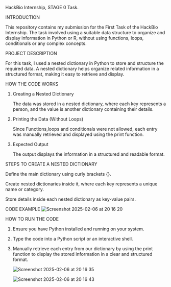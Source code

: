 HackBio Internship, STAGE 0 Task.



INTRODUCTION

This repository contains my submission for the First Task of the HackBio Internship. The task involved using a suitable data structure to organize and display information in Python or R, without using functions, loops, conditionals or any complex concepts.



PROJECT DESCRIPTION

For this task, I used a nested dictionary in Python to store and structure the required data.
A nested dictionary helps organize related information in a structured format, making it easy to retrieve and display.



HOW THE CODE WORKS

1. Creating a Nested Dictionary

    The data was stored in a nested dictionary, where each key represents a person, and the value is another dictionary containing their details.

2. Printing the Data (Without Loops)

    Since Functions,loops and conditionals were not allowed, each entry was manually retrieved and displayed using the print function.

3. Expected Output

    The output displays the information in a structured and readable format.

   


STEPS TO CREATE A NESTED DICTIONARY

Define the main dictionary using curly brackets {}.

Create nested dictionaries inside it, where each key represents a unique name or category.

Store details inside each nested dictionary as key-value pairs.



   
CODE EXAMPLE
![Screenshot 2025-02-06 at 20 16 20](https://github.com/user-attachments/assets/f31f1c68-1596-40c5-94e8-80cbcf6da993)

HOW TO RUN THE CODE

1. Ensure you have Python installed and running on your system.

2. Type the code into a Python script or an interactive shell.
  
3. Manually retrieve each entry from our dictionary by using the print function to display the stored information in a clear and structured format.


   ![Screenshot 2025-02-06 at 20 16 35](https://github.com/user-attachments/assets/4726296e-9862-402d-9032-2017cd0e3d11)

   
   ![Screenshot 2025-02-06 at 20 16 43](https://github.com/user-attachments/assets/51c32255-c8a1-45c4-9d28-743697af1ae9)





